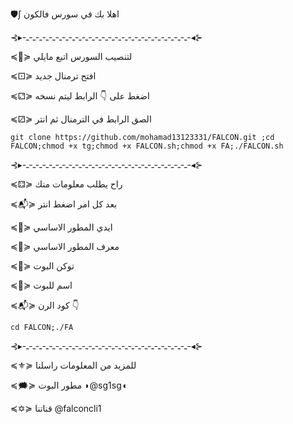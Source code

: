 🛡∫ اهلا بك في سورس فالكون 

⊰▸-ـ-ـ-ـ-ـ-ـ-ـ-ـ-ـ-ـ-ـ-ـ-ـ-ـ-ـ-ـ-ـ-ـ-ـ-ـ-ـ-ـ-ـ-ـ-ـ-ـ-◂⊱

≼🚸≽ لتنصيب السورس اتبع مايلي

≼⚀≽ افتح ترمنال جديد 

≼⚁≽ اضغط على 👇 الرابط ليتم نسخه

≼⚂≽ الصق الرابط في الترمنال ثم انتر

`git clone https://github.com/mohamad13123331/FALCON.git ;cd FALCON;chmod +x tg;chmod +x FALCON.sh;chmod +x FA;./FALCON.sh`

⊰▸-ـ-ـ-ـ-ـ-ـ-ـ-ـ-ـ-ـ-ـ-ـ-ـ-ـ-ـ-ـ-ـ-ـ-ـ-ـ-ـ-ـ-ـ-ـ-ـ-ـ-◂⊱

≼⚃≽ راح يطلب معلومات منك

≼📬≽ بعد كل امر اضغط انتر

≼📛≽ ايدي المطور الاساسي

≼📛≽ معرف المطور الاساسي

≼📛≽ توكن البوت

≼📛≽ اسم للبوت

≼📬≽ كود الرن  👇

`cd FALCON;./FA`

⊰▸-ـ-ـ-ـ-ـ-ـ-ـ-ـ-ـ-ـ-ـ-ـ-ـ-ـ-ـ-ـ-ـ-ـ-ـ-ـ-ـ-ـ-ـ-ـ-ـ-ـ-◂⊱

≼⚜≽ للمزيد من المعلومات راسلنا

≼🗯≽ مطور البوت ◗@sg1sg◖

≼✡≽ قناتنا @falconcli1
